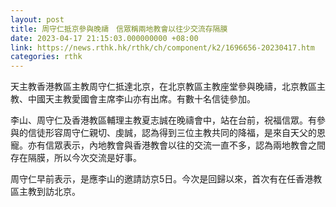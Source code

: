 ```yaml
---
layout: post
title: 周守仁抵京參與晚禱　信眾稱兩地教會以往少交流存隔膜
date: 2023-04-17 21:15:03.000000000 +08:00
link: https://news.rthk.hk/rthk/ch/component/k2/1696656-20230417.htm
categories: rthk
---
```


天主教香港教區主教周守仁抵達北京，在北京教區主教座堂參與晚禱，北京教區主教、中國天主教愛國會主席李山亦有出席。有數十名信徒參加。

李山、周守仁及香港教區輔理主教夏志誠在晚禱會中，站在台前，祝福信眾。有參與的信徒形容周守仁親切、虔誠，認為得到三位主教共同的降福，是來自天父的恩寵。亦有信眾表示，內地教會與香港教會以往的交流一直不多，認為兩地教會之間存在隔膜，所以今次交流是好事。

周守仁早前表示，是應李山的邀請訪京5日。今次是回歸以來，首次有在任香港教區主教到訪北京。
